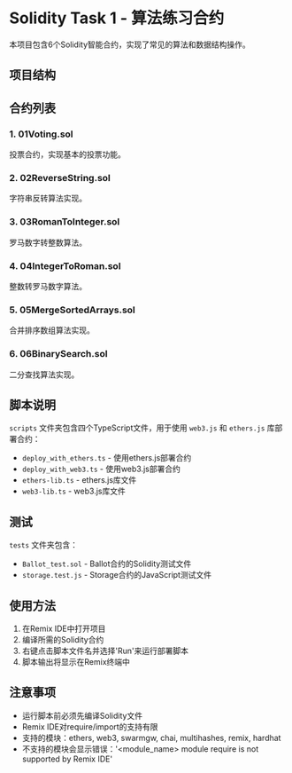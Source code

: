 # Solidity Task 1 - 算法练习合约

本项目包含6个Solidity智能合约，实现了常见的算法和数据结构操作。

## 项目结构


## 合约列表

### 1. 01Voting.sol
投票合约，实现基本的投票功能。

### 2. 02ReverseString.sol
字符串反转算法实现。

### 3. 03RomanToInteger.sol
罗马数字转整数算法。

### 4. 04IntegerToRoman.sol
整数转罗马数字算法。

### 5. 05MergeSortedArrays.sol
合并排序数组算法实现。

### 6. 06BinarySearch.sol
二分查找算法实现。

## 脚本说明

`scripts` 文件夹包含四个TypeScript文件，用于使用 `web3.js` 和 `ethers.js` 库部署合约：

- `deploy_with_ethers.ts` - 使用ethers.js部署合约
- `deploy_with_web3.ts` - 使用web3.js部署合约
- `ethers-lib.ts` - ethers.js库文件
- `web3-lib.ts` - web3.js库文件

## 测试

`tests` 文件夹包含：
- `Ballot_test.sol` - Ballot合约的Solidity测试文件
- `storage.test.js` - Storage合约的JavaScript测试文件

## 使用方法

1. 在Remix IDE中打开项目
2. 编译所需的Solidity合约
3. 右键点击脚本文件名并选择'Run'来运行部署脚本
4. 脚本输出将显示在Remix终端中

## 注意事项

- 运行脚本前必须先编译Solidity文件
- Remix IDE对require/import的支持有限
- 支持的模块：ethers, web3, swarmgw, chai, multihashes, remix, hardhat
- 不支持的模块会显示错误：'<module_name> module require is not supported by Remix IDE'
